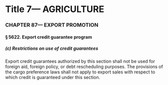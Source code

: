
# Title 7— AGRICULTURE
### CHAPTER 87— EXPORT PROMOTION
#### § 5622. Export credit guarantee program
##### (c) Restrictions on use of credit guarantees

Export credit guarantees authorized by this section shall not be used for foreign aid, foreign policy, or debt rescheduling purposes. The provisions of the cargo preference laws shall not apply to export sales with respect to which credit is guaranteed under this section.

